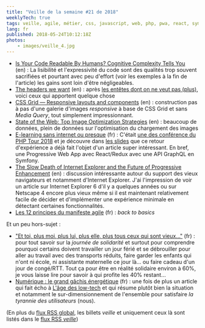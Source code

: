 ```yaml
---
title: "Veille de la semaine #21 de 2018"
weeklyTech: true
tags: veille, agile, métier, css, javascript, web, php, pwa, react, symfony, performances, html, responsive design, http, sécurité, bonnes pratiques
lang: fr
published: 2018-05-24T10:12:18Z
photos:
    - images/veille_4.jpg
---
```

* [Is Your Code Readable By Humans? Cognitive Complexity Tells You](https://www.tomasvotruba.cz/blog/2018/05/21/is-your-code-readable-by-humans-cognitive-complexity-tells-you/) (en)&nbsp;: La lisibilité et l'expressivité du code sont des qualités trop souvent sacrifiées et pourtant avec peu d'effort (voir les exemples à la fin de l'article) les gains sont loin d'être négligeables.
* [The headers we want](https://www.fastly.com/blog/headers-we-want) (en)&nbsp;: après [les entêtes dont on ne veut pas (plus)](https://www.fastly.com/blog/headers-we-dont-want), voici ceux qui apportent quelque chose
* [CSS Grid — Responsive layouts and components](https://medium.com/deemaze-software/css-grid-responsive-layouts-and-components-eee1badd5a2f) (en)&nbsp;: construction pas à pas d'une galerie d'images *responsive* à base de CSS Grid et sans *Media Query*, tout simplement impressionnant.
* [State of the Web: Top Image Optimization Strategies](https://dougsillars.com/2018/05/21/state-of-the-web-top-image-optimization-strategies/amp/?__twitter_impression=true) (en)&nbsp;: beaucoup de données, plein de données sur l'optimisation du chargement des images
* [E-learning sans internet ou presque](https://blog.elao.com/fr/dev/progressive-web-app-chalkboard-education-elearning-sans-internet/#le-contexte) (fr)&nbsp;: C'était [une des conférence du PHP Tour 2018](https://event.afup.org/phptourmontpellier2018/programme/#2445) et je découvre dans [les slides](https://supertanuki.github.io/home/assets/slides/elearning-progressive-web-app/elearning-sans-internet-phptour-2018.pdf) que ce retour d'expérience a déjà fait l'objet d'un article super intéressant. En bref, une Progressive Web App avec React/Redux avec une API GraphQL en Symfony.
* [The Slow Death of Internet Explorer and the Future of Progressive Enhancement](https://alistapart.com/article/the-slow-death-of-internet-explorer-and-future-of-progressive-enhancement) (en)&nbsp;: discussion intéressante autour du support des vieux navigateurs et notamment d'Internet Explorer. J'ai l'impression de voir un article sur Internet Explorer 6 d'il y a quelques années ou sur Netscape 4 encore plus vieux même si il est maintenant relativement facile de décider et d'implémenter une expérience minimale en détectant certaines fonctionnalités.
* [Les 12 principes du manifeste agile](http://artisandeveloppeur.fr/les-12-principes-du-manifeste-agile/) (fr)&nbsp;: *back to basics*

Et un peu hors-sujet&nbsp;:

* ["Et toi, plus moi, plus lui, plus elle, plus tous ceux qui sont vieux…"](https://libelilou.github.io/2017/01/08/solidarite.html) (fr)&nbsp;: pour tout savoir sur la *journée de solidarité* et surtout pour comprendre pourquoi certains doivent travailler un jour férié et se débrouiller pour aller au travail avec des transports réduits, faire garder les enfants qui n'ont ni école, ni assistante maternelle ce jour là… ou faire cadeau d'un jour de congé/RTT. Tout ça pour être en réalité solidaire environ à 60%, je vous laisse lire pour savoir à qui profite les 40% restant…
* [Numérique : le grand gâchis énergétique](https://lejournal.cnrs.fr/articles/numerique-le-grand-gachis-energetique) (fr)&nbsp;: une fois de plus un article qui fait écho à [L'âge des low-tech](/post/livre-l-age-des-low-tech/) et qui résume plutôt bien la situation et notamment le sur-dimensionnement de l'ensemble pour satisfaire *la tyrannie des utilisateurs* (nous).

(En plus du [flux RSS global](/rss.xml), les billets *veille*
et uniquement ceux là sont listés dans le [flux RSS *veille*](/rss/veille.xml))
